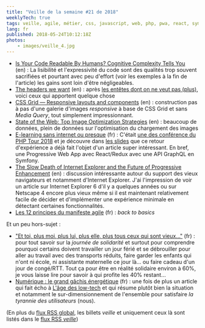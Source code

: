 ```yaml
---
title: "Veille de la semaine #21 de 2018"
weeklyTech: true
tags: veille, agile, métier, css, javascript, web, php, pwa, react, symfony, performances, html, responsive design, http, sécurité, bonnes pratiques
lang: fr
published: 2018-05-24T10:12:18Z
photos:
    - images/veille_4.jpg
---
```

* [Is Your Code Readable By Humans? Cognitive Complexity Tells You](https://www.tomasvotruba.cz/blog/2018/05/21/is-your-code-readable-by-humans-cognitive-complexity-tells-you/) (en)&nbsp;: La lisibilité et l'expressivité du code sont des qualités trop souvent sacrifiées et pourtant avec peu d'effort (voir les exemples à la fin de l'article) les gains sont loin d'être négligeables.
* [The headers we want](https://www.fastly.com/blog/headers-we-want) (en)&nbsp;: après [les entêtes dont on ne veut pas (plus)](https://www.fastly.com/blog/headers-we-dont-want), voici ceux qui apportent quelque chose
* [CSS Grid — Responsive layouts and components](https://medium.com/deemaze-software/css-grid-responsive-layouts-and-components-eee1badd5a2f) (en)&nbsp;: construction pas à pas d'une galerie d'images *responsive* à base de CSS Grid et sans *Media Query*, tout simplement impressionnant.
* [State of the Web: Top Image Optimization Strategies](https://dougsillars.com/2018/05/21/state-of-the-web-top-image-optimization-strategies/amp/?__twitter_impression=true) (en)&nbsp;: beaucoup de données, plein de données sur l'optimisation du chargement des images
* [E-learning sans internet ou presque](https://blog.elao.com/fr/dev/progressive-web-app-chalkboard-education-elearning-sans-internet/#le-contexte) (fr)&nbsp;: C'était [une des conférence du PHP Tour 2018](https://event.afup.org/phptourmontpellier2018/programme/#2445) et je découvre dans [les slides](https://supertanuki.github.io/home/assets/slides/elearning-progressive-web-app/elearning-sans-internet-phptour-2018.pdf) que ce retour d'expérience a déjà fait l'objet d'un article super intéressant. En bref, une Progressive Web App avec React/Redux avec une API GraphQL en Symfony.
* [The Slow Death of Internet Explorer and the Future of Progressive Enhancement](https://alistapart.com/article/the-slow-death-of-internet-explorer-and-future-of-progressive-enhancement) (en)&nbsp;: discussion intéressante autour du support des vieux navigateurs et notamment d'Internet Explorer. J'ai l'impression de voir un article sur Internet Explorer 6 d'il y a quelques années ou sur Netscape 4 encore plus vieux même si il est maintenant relativement facile de décider et d'implémenter une expérience minimale en détectant certaines fonctionnalités.
* [Les 12 principes du manifeste agile](http://artisandeveloppeur.fr/les-12-principes-du-manifeste-agile/) (fr)&nbsp;: *back to basics*

Et un peu hors-sujet&nbsp;:

* ["Et toi, plus moi, plus lui, plus elle, plus tous ceux qui sont vieux…"](https://libelilou.github.io/2017/01/08/solidarite.html) (fr)&nbsp;: pour tout savoir sur la *journée de solidarité* et surtout pour comprendre pourquoi certains doivent travailler un jour férié et se débrouiller pour aller au travail avec des transports réduits, faire garder les enfants qui n'ont ni école, ni assistante maternelle ce jour là… ou faire cadeau d'un jour de congé/RTT. Tout ça pour être en réalité solidaire environ à 60%, je vous laisse lire pour savoir à qui profite les 40% restant…
* [Numérique : le grand gâchis énergétique](https://lejournal.cnrs.fr/articles/numerique-le-grand-gachis-energetique) (fr)&nbsp;: une fois de plus un article qui fait écho à [L'âge des low-tech](/post/livre-l-age-des-low-tech/) et qui résume plutôt bien la situation et notamment le sur-dimensionnement de l'ensemble pour satisfaire *la tyrannie des utilisateurs* (nous).

(En plus du [flux RSS global](/rss.xml), les billets *veille*
et uniquement ceux là sont listés dans le [flux RSS *veille*](/rss/veille.xml))
